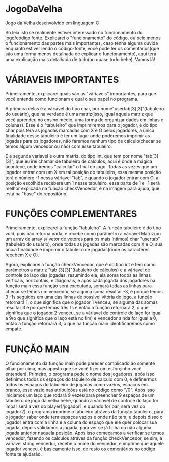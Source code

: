 # JogoDaVelha
Jogo da Velha desenvolvido em linguagem C
 
   Só leia isto se realmente estiver interessado no funcionamento do jogo/código fonte.
Explicarei o "funcionamento" do código, ou pelo menos o funcionamento das partes mais importantes, caso tenha alguma dúvida enquanto estiver lendo o código-fonte, você pode ler os comentários(que são uma forma menos detalhada de explicar o funcionamento), aqui terá uma explicação mais detalhada de tudo(ou quase tudo hehe). Vamos lá!

# VÁRIAVEIS IMPORTANTES
Primeiramente, explicarei quais são as "váriaveis" importantes, para que você entenda como funcionam e qual o seu papel no programa.

  A primeira delas é a váriavel do tipo char, por nome"usertab[3][3]"(tabuleiro do usuário), que na verdade é uma matriz(isso, igual aquela matriz que você aprendeu no ensino médio, uma forma de organizar dados em linhas e colunas). Esse é o "tabuleiro" que imprimiremos para o jogador, é do tipo char pois terá as jogadas marcadas com X e O pelos jogadores, a única finalidade desse tabuleiro é ter um lugar onde poderemos imprimir as jogadas para os jogadores, não faremos nenhum tipo de cálculo(checar se temos algum vencedor ou não) com esse tabuleiro.

E a segunda váriavel é outra matriz, do tipo int, que tem por nome "tab[3][3]", que eu irei chamar de tabuleiro de calculos, aqui é onde a mágica acontece, onde iremos "calcular" o final do jogo. 
Todas as vezes que um jogador entrar com um X em tal posição do tabuleiro, essa mesma posição terá o número -1 nessa váriavel "tab", e quando o jogador entrar com O, a posição escolhida receberá um 1 nesse tabuleiro, essa parte de 1 e -1 será melhor explicada na função checkVencedor, e na imagem para ajuda, que está na "base" do repositório.

# FUNÇÕES COMPLEMENTARES
  Primeiramente, explicarei a função "tabuleiro".
A função tabuleiro é do tipo void, pois não retorna nada, e recebe como parâmetro a váriavel Matriz(ou um array de array's/ vetor de vetores para os mais íntimos) char "usertab"(tabuleiro do usuário), onde todas as jogadas são marcadas com X e O, sua única finalidade é imprimir o tabuleiro de jogadas(onde os caracteres recebem X e O).

Agora, explicarei a função checkVencedor, que é do tipo int e tem como parâmetros a matriz "tab [3][3]"(tabuleiro de cálculos) e a váriavel de controle do laço das jogadas, resumindo ela, ela soma todos as linhas verticais, horizontais, e diagonais, e após cada jogada dos jogadores na função main essa função será executada, somará todas as linhas para checar se temos um vencedor, se alguma soma resultar -3, é porque temos 3 -1s seguidos em uma das linhas de possivel vitória do jogo, a função retornará 1, o que significa que o jogador 1 venceu, se alguma das somas resultar 3 é porque temos três 1s e então a função retornará 2, o que significa que o jogador 2 venceu, se a váriavel de controle do laço for igual a 9(o que significa que o laço está no fim) e vencedor ainda for igual a 0, então a função retornará 3, o que na função main identificaremos como empate.

# FUNÇÃO MAIN

O funcionamento da função main pode parecer complicado ao somente olhar por cima, mas aposto que se você fizer um esforçinho você entenderá.
Primeiro, o programa pede o nome dos jogadores, após isso definimos todos os espaços do tabuleiro de calculo com 0, e definermos todos os espaços do tabuleiro de jogadas como vazios, espaços em branco, esse vazio nas atribuições está no código como "/0".
Após isso iniciamos um laço que rodará 9 vezes(para preencher 9 espaços de um tabuleiro de jogo da velha hehe, quando a váriavel de controle do laço for ímpar será a vez do player1/jogador1, e quando for par, será vez do jogador2), o programa imprime o tabuleiro atráves da função tabuleiro, para o jogador saber onde tem espaços vazios e onde não tem, e depois disso o jogador entra com a linha e a coluna do espaço que ele quer colocar sua jogada, depois válidamos a jogada, para ver se já tinha ou não alguma jogada anterior naquela posição.
Após isso começamos a verificar se temos vencedor, fazendo os calculos atráves da função checkVencedor, se sim, a váriavel string vencedor, recebe o nome do vencedor, e imprime que aquele jogador venceu, é basicamente isso, de resto os comentários no código fonte te ajudarão.
